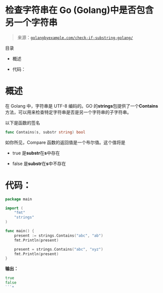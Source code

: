 <!--yml

category: 未分类

date: 2024-10-13 06:11:55

-->

# 检查字符串在 Go (Golang)中是否包含另一个字符串

> 来源：[`golangbyexample.com/check-if-substring-golang/`](https://golangbyexample.com/check-if-substring-golang/)

目录

+   概述

+   代码：

# **概述**

在 Golang 中，字符串是 UTF-8 编码的。GO 的**strings**包提供了一个**Contains**方法，可以用来检查特定字符串是否是另一个字符串的子字符串。

以下是函数的签名

```go
func Contains(s, substr string) bool
```

如你所见，Compare 函数的返回值是一个布尔值。这个值将是

+   true 是**substr**在**s**中存在

+   false 是**substr**在**s**中不存在

# **代码：**

```go
package main

import (
    "fmt"
    "strings"
)

func main() {
    present := strings.Contains("abc", "ab")
    fmt.Println(present)

    present = strings.Contains("abc", "xyz")
    fmt.Println(present)
}
```

**输出：**

```go
true
false
```*
